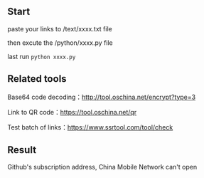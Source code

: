 
## Start

paste your links to  /text/xxxx.txt file

then excute the /python/xxxx.py file

last run `python xxxx.py`

## Related tools

Base64 code decoding：http://tool.oschina.net/encrypt?type=3

Link to QR code：https://tool.oschina.net/qr

Test batch of links：https://www.ssrtool.com/tool/check

## Result

Github's subscription address, China Mobile Network can't open